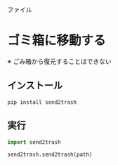 ファイル
# ゴミ箱に移動する
※ ごみ箱から復元することはできない  

## インストール
```
pip install send2trash
```

## 実行
```python
import send2trash

send2trash.send2trash(path)
```
